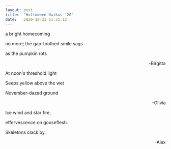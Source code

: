 ```yaml
---
layout: post
title:  "Halloween Haikus '20"
date:   2020-10-31 11:31:12
---
```


<p>
a bright homecoming    <br/>

no more; the gap-toothed smile sags   <br/>

as the pumpkin rots   <br/>
</p>
<p style="text-align: right;">
-Birgitta
</p>
<p>
At noon&#39;s threshold light   <br/>

Seeps yellow above the wet   <br/>

November-dazed ground   <br/>
</p>
<p style="text-align: right;">
-Olivia
</p>
<p>
Ice wind and star fire,   <br/>

effervescence on gooseflesh.   <br/>

Skeletons clack by.   <br/>
</p>
<p style="text-align: right;">
-Alex
</p>
